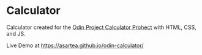# Calculator

Calculator created for the [Odin Project Calculator Prohect](https://www.theodinproject.com/lessons/foundations-calculator) with HTML, CSS, and JS.

Live Demo at https://asartea.github.io/odin-calculator/